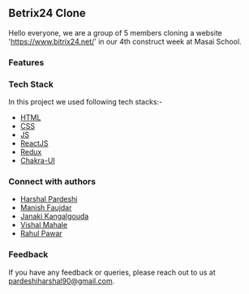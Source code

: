 ## Betrix24 Clone
Hello everyone, we are a group of 5 members cloning a website 'https://www.bitrix24.net/' in our 4th construct week at Masai School.


### Features


### Tech Stack

In this project we used following tech stacks:- 
- [HTML](https://developer.mozilla.org/en-US/docs/Web/HTML)
- [CSS](https://developer.mozilla.org/en-US/docs/Web/CSS)
- [JS](https://developer.mozilla.org/en-US/docs/Web/JavaScript)
- [ReactJS](https://reactjs.org/)
- [Redux](https://redux.js.org/)
- [Chakra-UI](https://chakra-ui.com/)


### Connect with authors

- [Harshal Pardeshi](https://www.linkedin.com/in/harshalpardeshi/)
- [Manish Faujdar]()
- [Janaki Kangalgouda]()
- [Vishal Mahale]()
- [Rahul Pawar]()


### Feedback

If you have any feedback or queries, please reach out to us at pardeshiharshal90@gmail.com.
